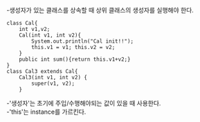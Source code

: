 -생성자가 있는 클래스를 상속할 때 상위 클래스의 생성자를 실행해야 한다.  
```
class Cal{
    int v1,v2;
    Cal(int v1, int v2){
        System.out.println("Cal init!!");
        this.v1 = v1; this.v2 = v2;
    }
    public int sum(){return this.v1+v2;}
}
class Cal3 extends Cal{
    Cal3(int v1, int v2) {
        super(v1, v2);
    }
```

-'생성자'는 초기에 주입/수행해야되는 값이 있을 때 사용한다.  
-'this'는 instance를 가르킨다.  

